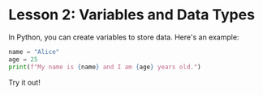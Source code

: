 # Lesson 2: Variables and Data Types

In Python, you can create variables to store data. Here's an example:

```python
name = "Alice"
age = 25
print(f"My name is {name} and I am {age} years old.")
```

Try it out!

